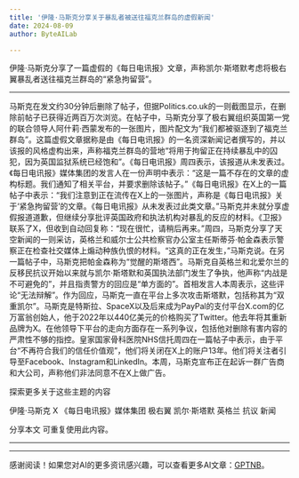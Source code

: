 ```yaml
---
title: '伊隆·马斯克分享关于暴乱者被送往福克兰群岛的虚假新闻'
date: 2024-08-09
author: ByteAILab

---
```


伊隆·马斯克分享了一篇虚假的《每日电讯报》文章，声称凯尔·斯塔默考虑将极右翼暴乱者送往福克兰群岛的“紧急拘留营”。

---
马斯克在发文约30分钟后删除了帖子，但据Politics.co.uk的一则截图显示，在删除前帖子已获得近两百万次浏览。在帖子中，马斯克分享了极右翼组织英国第一党的联合领导人阿什莉·西蒙发布的一张图片，图片配文为“我们都被驱逐到了福克兰群岛”。这篇虚假文章据称是由《每日电讯报》的一名资深新闻记者撰写的，并以该报的风格虚构出来，声称福克兰群岛的营地“将用于拘留正在持续暴乱中的囚犯，因为英国监狱系统已经饱和”。《每日电讯报》周四表示，该报道从未发表过。《每日电讯报》媒体集团的发言人在一份声明中表示：“这是一篇不存在的文章的虚构标题。我们通知了相关平台，并要求删除该帖子。”《每日电讯报》在X上的一篇帖子中表示：“我们注意到正在流传在X上的一张图片，声称是《每日电讯报》关于‘紧急拘留营’的文章。《每日电讯报》从未发表过此类文章。”马斯克并未就分享虚假报道道歉，但继续分享批评英国政府和执法机构对暴乱的反应的材料。《卫报》联系了X，但收到自动回复称：“现在很忙，请稍后再来。”周四，马斯克分享了天空新闻的一则采访，英格兰和威尔士公共检察官办公室主任斯蒂芬·帕金森表示警察正在检查社交媒体上煽动种族仇恨的材料。“这真的正在发生，”马斯克说。在另一篇帖子中，马斯克把帕金森称为“觉醒的斯塔西”。马斯克自英格兰和北爱尔兰的反移民抗议开始以来就与凯尔·斯塔默和英国执法部门发生了争执，他声称“内战是不可避免的”，并且指责警方的回应是“单方面的”。首相发言人本周表示，这些评论“无法辩解”。作为回应，马斯克一直在平台上多次攻击斯塔默，包括称其为“双重凯尔”。马斯克是特斯拉、SpaceX以及后来成为PayPal的支付平台X.com的亿万富翁创始人，他于2022年以440亿美元的价格购买了Twitter。他去年将其重新品牌为X。在他领导下平台的走向方面存在一系列争议，包括他对删除有害内容的严肃性不够的指控。皇家国家骨科医院NHS信托周四在一篇帖子中表示，由于平台“不再符合我们的信任价值观”，他们将关闭在X上的账户13年。他们将关注者引导至Facebook、Instagram和LinkedIn。本周，马斯克宣布正在起诉一群广告商和大公司，声称他们非法同意不在X上做广告。

探索更多关于这些主题的内容

伊隆·马斯克
X
《每日电讯报》媒体集团
极右翼
凯尔·斯塔默
英格兰
抗议
新闻

分享本文
可重复使用此内容。

---
---
感谢阅读！如果您对AI的更多资讯感兴趣，可以查看更多AI文章：[GPTNB](https://gptnb.com)。